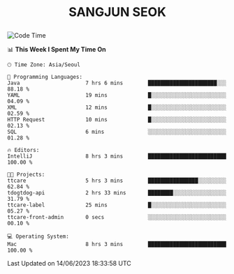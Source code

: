 <h1>
 <p align="center">
   SANGJUN SEOK
 </p>
</h1>

<!--START_SECTION:waka-->
![Code Time](http://img.shields.io/badge/Code%20Time-2%2C625%20hrs%2042%20mins-blue)

📊 **This Week I Spent My Time On** 

```text
🕑︎ Time Zone: Asia/Seoul

💬 Programming Languages: 
Java                     7 hrs 6 mins        ██████████████████████░░░   88.18 % 
YAML                     19 mins             █░░░░░░░░░░░░░░░░░░░░░░░░   04.09 % 
XML                      12 mins             █░░░░░░░░░░░░░░░░░░░░░░░░   02.59 % 
HTTP Request             10 mins             █░░░░░░░░░░░░░░░░░░░░░░░░   02.13 % 
SQL                      6 mins              ░░░░░░░░░░░░░░░░░░░░░░░░░   01.28 % 

🔥 Editors: 
IntelliJ                 8 hrs 3 mins        █████████████████████████   100.00 % 

🐱‍💻 Projects: 
ttcare                   5 hrs 3 mins        ████████████████░░░░░░░░░   62.84 % 
tdogtdog-api             2 hrs 33 mins       ████████░░░░░░░░░░░░░░░░░   31.79 % 
ttcare-label             25 mins             █░░░░░░░░░░░░░░░░░░░░░░░░   05.27 % 
ttcare-front-admin       0 secs              ░░░░░░░░░░░░░░░░░░░░░░░░░   00.10 % 

💻 Operating System: 
Mac                      8 hrs 3 mins        █████████████████████████   100.00 % 
```


 Last Updated on 14/06/2023 18:33:58 UTC
<!--END_SECTION:waka-->
